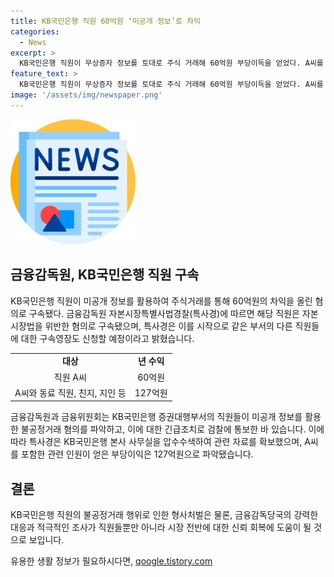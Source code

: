 ```yaml
---
title: KB국민은행 직원 60억원 ‘미공개 정보’로 차익
categories:
  - News
excerpt: >
  KB국민은행 직원이 무상증자 정보를 토대로 주식 거래해 60억원 부당이득을 얻었다. A씨를 시작으로 다른 직원들도 구속영장 신청할 예정. 금감원은 지난해 미공개 정보를 활용한 불공정거래 의심 신고 후 KB국민은행 본사를 수색, 부당이익은 127억원으로 확인돼. 특사경은 추가 구속영장을 신청할 예정이며, 사람들의 이목을 끌 수 있는 요약이다.
feature_text: >
  KB국민은행 직원이 무상증자 정보를 토대로 주식 거래해 60억원 부당이득을 얻었다. A씨를 시작으로 다른 직원들도 구속영장 신청할 예정. 금감원은 지난해 미공개 정보를 활용한 불공정거래 의심 신고 후 KB국민은행 본사를 수색, 부당이익은 127억원으로 확인돼. 특사경은 추가 구속영장을 신청할 예정이며, 사람들의 이목을 끌 수 있는 요약이다.
image: '/assets/img/newspaper.png'
---
```


<p><img src="/assets/img/newspaper.png" alt="kimp 속보" /></p>

<h2 data-ke-size="size26">금융감독원, KB국민은행 직원 구속</h2>

<p data-ke-size="size16">KB국민은행 직원이 미공개 정보를 활용하여 주식거래를 통해 60억원의 차익을 올린 혐의로 구속됐다. 금융감독원 자본시장특별사법경찰(특사경)에 따르면 해당 직원은 자본시장법을 위반한 혐의로 구속됐으며, 특사경은 이를 시작으로 같은 부서의 다른 직원들에 대한 구속영장도 신청할 예정이라고 밝혔습니다.</p>

<table>
  <tr>
    <td style="text-align: center; height: 17px;"><b>대상</b></td>
    <td style="text-align: center; height: 17px;"><b>년 수익</b></td>
  </tr>
  <tr>
    <td style="text-align: center; height: 17px;">직원 A씨</td>
    <td style="text-align: center; height: 17px;">60억원</td>
  </tr>
  <tr>
    <td style="text-align: center; height: 17px;">A씨와 동료 직원, 친지, 지인 등</td>
    <td style="text-align: center; height: 17px;">127억원</td>
  </tr>
</table>

<p data-ke-size="size16">금융감독원과 금융위원회는 KB국민은행 증권대행부서의 직원들이 미공개 정보를 활용한 불공정거래 혐의를 파악하고, 이에 대한 긴급조치로 검찰에 통보한 바 있습니다. 이에 따라 특사경은 KB국민은행 본사 사무실을 압수수색하여 관련 자료를 확보했으며, A씨를 포함한 관련 인원이 얻은 부당이익은 127억원으로 파악됐습니다.</p>

<h2 data-ke-size="size26">결론</h2>

<p data-ke-size="size16">KB국민은행 직원의 불공정거래 행위로 인한 형사처벌은 물론, 금융감독당국의 강력한 대응과 적극적인 조사가 직원들뿐만 아니라 시장 전반에 대한 신뢰 회복에 도움이 될 것으로 보입니다.</p>
유용한 생활 정보가 필요하시다면, <a href="https://qoogle.tistory.com" rel="dofollow">qoogle.tistory.com</a>


